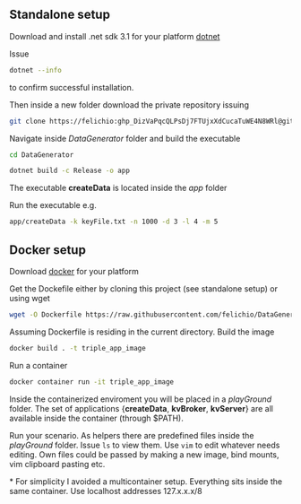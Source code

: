 ## Standalone setup

Download and install .net sdk 3.1 for your platform [dotnet](https://dotnet.microsoft.com/download/dotnet/3.1)


Issue
```bash
dotnet --info
```
to confirm successful installation.

Then inside a new folder download the private repository issuing
```bash
git clone https://felichio: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@github.com/felichio/DataGenerator.git
```
Navigate inside *DataGenerator* folder and build the executable
```bash
cd DataGenerator
```
```bash
dotnet build -c Release -o app
```

The executable **createData** is located inside the *app* folder

Run the executable e.g.
```bash
app/createData -k keyFile.txt -n 1000 -d 3 -l 4 -m 5
```


## Docker setup

Download [docker](https://docs.docker.com/get-docker/) for your platform

Get the Dockefile either by cloning this project (see standalone setup) or using wget
```bash
wget -O Dockerfile https://raw.githubusercontent.com/felichio/DataGenerator/master/Dockerfile?token=ADE423QMTKNSB4BDQBGGLPDANQ7RQ
```
Assuming Dockerfile is residing in the current directory.
Build the image
```bash
docker build . -t triple_app_image
```

Run a container
```bash
docker container run -it triple_app_image
```

Inside the containerized enviroment you will be placed in a *playGround* folder. The set of applications {**createData**, **kvBroker**, **kvServer**} are all available inside the container (through $PATH).

Run your scenario. As helpers there are predefined files inside the *playGround* folder. Issue `ls` to view them. Use `vim` to edit whatever needs editing. Own files could be passed by making a new image, bind mounts, vim clipboard pasting etc. 

\* For simplicity I avoided a multicontainer setup. Everything sits inside the same container. Use localhost addresses 127.x.x.x/8

